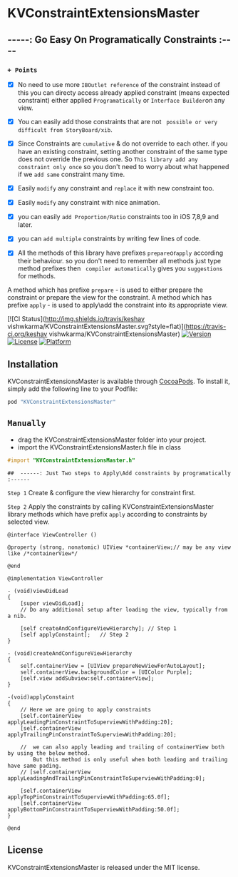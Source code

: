 # KVConstraintExtensionsMaster

## -----: Go Easy On Programatically Constraints :----
### ``` + Points ```

 - [x] No need to use more ``` IBOutlet reference ``` of the constraint instead of this you can directy access already applied constraint (means expected constraint) either applied ``` Programatically ``` or ``` Interface Builder ```on any view.

 - [x] You can easily add those constraints that are not ``` possible or very difficult from StoryBoard/xib```.

 - [x] Since Constraints are ``` cumulative ``` & do not override to each other. if you have an existing constraint, setting another constraint of the same type does not override the previous one. So ``` This library add any constraint only once ``` so you don't need to worry about what happened if we ``` add same ``` constraint many time.
 - [x] Easily ``` modify ``` any constraint and ``` replace ``` it with new constraint too.
 
 - [x] Easily ``` modify ``` any constraint with nice animation.
 
 - [x] you can easily ``` add Proportion/Ratio ``` constraints too in iOS 7,8,9 and later.
 
 - [x] you can ``` add multiple ``` constraints by writing few lines of code.

 - [x] All the methods of this library have prefixes ``` prepare ```or``` apply ``` according their behaviour. so you don't need to remember all methods just type method prefixes then ``` compiler automatically``` gives you ``` suggestions ``` for methods.

 A method which has prefixe ``` prepare ``` - is used to either prepare the constraint or prepare the view for the constraint.
 A method which has prefixe ``` apply ``` - is used to apply\add the constraint into its appropriate view.

[![CI Status](http://img.shields.io/travis/keshav vishwkarma/KVConstraintExtensionsMaster.svg?style=flat)](https://travis-ci.org/keshav vishwkarma/KVConstraintExtensionsMaster)
[![Version](https://img.shields.io/cocoapods/v/KVConstraintExtensionsMaster.svg?style=flat)](http://cocoapods.org/pods/KVConstraintExtensionsMaster)
[![License](https://img.shields.io/cocoapods/l/KVConstraintExtensionsMaster.svg?style=flat)](http://cocoapods.org/pods/KVConstraintExtensionsMaster)
[![Platform](https://img.shields.io/cocoapods/p/KVConstraintExtensionsMaster.svg?style=flat)](http://cocoapods.org/pods/KVConstraintExtensionsMaster)

## Installation

KVConstraintExtensionsMaster is available through [CocoaPods](http://cocoapods.org). To install
it, simply add the following line to your Podfile:

```ruby
pod "KVConstraintExtensionsMaster"
```

``` Manually ```
-----

- drag the KVConstraintExtensionsMaster folder into your project.
- import the KVConstraintExtensionsMaster.h file in class
```objective-c
#import "KVConstraintExtensionsMaster.h"
```

``` 
##  ------: Just Two steps to Apply\Add constraints by programatically :------
```
  ``` Step 1 ``` Create & configure the view hierarchy for constraint first.
   
  ``` Step 2 ``` Apply the constraints by calling KVConstraintExtensionsMaster library methods which have prefix
                 ``` apply ``` according to constraints by selected view.
  
```
@interface ViewController ()
  
@property (strong, nonatomic) UIView *containerView;// may be any view like /*containerView*/

@end

@implementation ViewController

- (void)viewDidLoad
{
    [super viewDidLoad];
	// Do any additional setup after loading the view, typically from a nib.

    [self createAndConfigureViewHierarchy]; // Step 1
    [self applyConstaint];   // Step 2
}

- (void)createAndConfigureViewHierarchy
{
    self.containerView = [UIView prepareNewViewForAutoLayout];
    self.containerView.backgroundColor = [UIColor Purple];
    [self.view addSubview:self.containerView];
}

-(void)applyConstaint
{
    // Here we are going to apply constraints
    [self.containerView applyLeadingPinConstraintToSuperviewWithPadding:20];
    [self.containerView applyTrailingPinConstraintToSuperviewWithPadding:20];
    
    //  we can also apply leading and trailing of containerView both by using the below method. 
        But this method is only useful when both leading and trailing have same pading.
    // [self.containerView applyLeadingAndTrailingPinConstraintToSuperviewWithPadding:0];

    [self.containerView applyTopPinConstraintToSuperviewWithPadding:65.0f];
    [self.containerView applyBottomPinConstraintToSuperviewWithPadding:50.0f];
}

@end

```

License
-----

KVConstraintExtensionsMaster is released under the MIT license.
